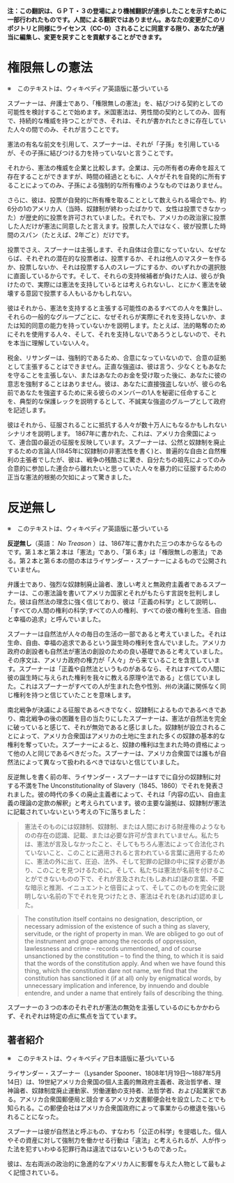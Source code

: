 **注：この翻訳は、ＧＰＴ・３の登場により機械翻訳が進歩したことを示すために一部行われたものです。人間による翻訳ではありません。あなたの変更がこのリポジトリと同様にライセンス（CC-0）されることに同意する限り、あなたが適当に編集し、変更を戻すことを貢献することができます。**

# 権限無しの憲法

※　このテキストは、ウィキペディア英語版に基づいている

スプーナーは、弁護士であり、「権限無しの憲法」を、結びつける契約としての可能性を検討することで始めます。米国憲法は、男性間の契約としてのみ、固有で、持続的な権威を持つことができ、それは、それが書かれたときに存在していた人々の間でのみ、それが言うことです。

憲法の有名な前文を引用して、スプーナーは、それが「子孫」を引用しているが、その子孫に結びつける力を持っていないと言うことです。

それから、憲法の権威を企業と比較します。企業は、元の所有者の寿命を超えて存在することができますが、時間の経過とともに、人々がそれを自発的に所有することによってのみ、子孫による強制的な所有権のようなものではありません。

さらに、彼は、投票が自発的に所有権を取ることとして数えられる場合でも、約6分の1のアメリカ人（当時、奴隷制が終わったばかりで、女性は投票できなかった）が歴史的に投票を許可されていました。それでも、アメリカの政治家に投票した人だけが憲法に同意したと言えます。投票した人ではなく、彼が投票した時間のスパン（たとえば、2年ごと）だけです。


投票でさえ、スプーナーは主張します、それ自体は合意になっていない、なぜならば、それぞれの潜在的な投票者は、投票するか、それは他人のマスターを作るか、投票しないか、それは投票する人のスレーブにするか、のいずれかの選択肢に直面しているからです。そして、それらの支持候補者が負けた人は、彼らが負けたので、実際には憲法を支持しているとは考えられないし、とにかく憲法を破壊する意図で投票する人もいるかもしれない。

彼はそれから、憲法を支持すると主張する可能性のあるすべての人々を集計し、それらの一般的なグループごとに、なぜそれらが実際にそれを支持しないか、または知的同意の能力を持っていないかを説明します。たとえば、法的略奪のためにそれを使用する人々、そして、それを支持しないであろうとしないので、それを本当に理解していない人々。

税金、リサンダーは、強制的であるため、合意になっていないので、合意の証拠として主張することはできません。正直な強盗は、彼は言う、少なくともあなたを守ることを主張しない、またはあなたのお金を受け取った後に、あなたに彼の意志を強制することはありません。彼は、あなたに直接強盗しないが、彼らの名前であなたを強盗するために来る彼らのメンバーの1人を秘密に任命することを、典型的な保護レックを説明するとして、不誠実な強盗のグループとして政府を記述します。

彼はそれから、征服されることに抵抗する人々が数十万人にもなるかもしれないシナリオを説明します。 1867年に書かれた、これは、アメリカ合衆国によって、連合国の最近の征服を反映しています。スプーナーは、公然と奴隷制を廃止するための言論人(1845年に奴隷制の非憲法性を書く)と、普遍的な自由と自然権利の主張者でしたが、彼は、戦争の残酷さに驚き、自分たちの祖先によってのみ合意的に参加した連合から離れたいと思っていた人々を暴力的に征服するための正当な憲法的根拠の欠如によって驚きました。


# 反逆無し

※　このテキストは、ウィキペディア英語版に基づいている

**反逆無し**（英語： _No Treason_ ）は、1867年に書かれた三つの本からなるものです。第１本と第２本は「憲法」であり、「第６本」は「権限無しの憲法」である。第２本と第６本の間の本はライサンダー・スプーナーによるもので公開されていません。

弁護士であり、強烈な奴隷制廃止論者、激しい考えと無政府主義者であるスプーナーは、この憲法論を書いてアメリカ国家とそれがもたらす言説を批判しました。彼は自然法の理念に強く信じており、彼は「正義の科学」として説明し、「すべての人間の権利の科学;すべての人の権利、すべての彼の権利を生活、自由と幸福の追求」と呼んでいました。

スプーナーは自然法が人々の毎日の生活の一部であると考えていました。それは生命、自由、幸福の追求であるという誕生時の権利を含んでいました。アメリカ政府の創設者も自然法が憲法の創設のための良い基礎であると考えていました。その序文は、アメリカ政府の権力が「人々」から来ていることを含意しています。スプーナーは「正義や自然法というものがあるなら、それはすべての人間に彼の誕生時に与えられた権利を我々に教える原理や法である」と信じていました。これはスプーナーがすべての人が生まれた色や性別、州の決議に関係なく同じ権利を持つと信じていたことを意味します。

南北戦争が決議による征服であるべきでなく、奴隷制によるものであるべきであり、南北戦争の後の困難を目の当たりにしたスプーナーは、憲法が自然法を完全に破っていると感じて、それが無効であると感じました。奴隷制が設立されることによって、アメリカ合衆国はアメリカの土地に生まれた多くの奴隷の基本的な権利を奪っていた。スプーナーによると、奴隷の権利は生まれた時の資格によって他の人と同じであるべきだった。スプーナーは、アメリカ合衆国では誰もが自然法によって異なって扱われるべきではないと信じていました。

反逆無しを書く前の年、ライサンダー・スプーナーはすでに自分の奴隷制に対する不満をThe Unconstitutionality of Slavery（1845、1860）でそれを発表されました。彼の時代の多くの廃止主義者によって、それは「内容の広い、自由主義の理論の定款の解釈」と考えられています。彼の主要な論拠は、奴隷制が憲法に記載されていないという考えの下に落ちました：

> 憲法そのものには奴隷制、奴隷制、または人間における財産権のようなものの存在の認識、記載、または必要な許可が含まれていません。私たちは、憲法が言及しなかったこと、そしてもちろん憲法によって合法化されていないこと、このことに適用されると言われている言葉に適用するために、憲法の外に出て、圧迫、法外、そして犯罪の記録の中に探す必要があり、このことを見つけるために。そして、私たちは憲法が名前を付けることができないものの下で、それが言及された(もしあれば)謎の言葉、不要な暗示と推測、イニュエントと倍音によって、そしてこのものを完全に説明しない名前の下でそれを見つけたとき、憲法はそれを(あれば)認めました。

> The constitution itself contains no designation, description, or necessary admission of the existence of such a thing as slavery, servitude, or the right of property in man. We are obliged to go out of the instrument and grope among the records of oppression, lawlessness and crime – records unmentioned, and of course unsanctioned by the constitution – to find the thing, to which it is said that the words of the constitution apply. And when we have found this thing, which the constitution dare not name, we find that the constitution has sanctioned it (if at all) only by enigmatical words, by unnecessary implication and inference, by innuendo and double entendre, and under a name that entirely fails of describing the thing.

スプーナーの３つの本のそれぞれが憲法の無効を主張しているのにもかかわらず、それぞれは特定の点に焦点を当てています。

## 著者紹介

※　このテキストは、ウィキペディア日本語版に基づいている

ライサンダー・スプーナー（Lysander Spooner、1808年1月19日〜1887年5月14日）は、19世紀アメリカ合衆国の個人主義的無政府主義者、政治哲学者、理神論者、奴隷制度廃止運動家、労働運動の支持者、法哲学者、および起業家である。アメリカ合衆国郵便局と競合するアメリカ文書郵便会社を設立したことでも知られる。この郵便会社はアメリカ合衆国政府によって事業からの撤退を強いられることになった。

スプーナーは彼が自然法と呼ぶもの、すなわち「公正の科学」を提唱した。個人やその資産に対して強制力を働かせる行動は「違法」と考えられるが、人が作った法を犯すいわゆる犯罪行為は違法ではないというものであった。

彼は、左右両派の政治的に急進的なアメリカ人に影響を与えた人物として最もよく記憶されている。
